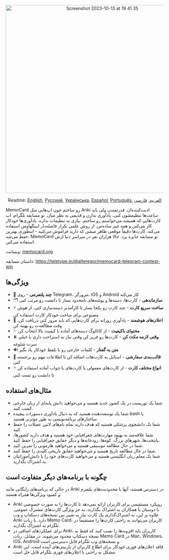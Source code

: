 <p align="center">
<img width="600" alt="Screenshot 2023-10-13 at 19 41 35" src="https://github.com/kubk/memo-card/assets/22447849/7f754776-3e57-4669-becc-410e1b285199"></p>

<p align="center">
  Readme: <a href="../README.md">English</a>, <a href="./README.ru.md">Русский</a>, <a href="./README.ua.md">Українська</a>, <a href="./README.es.md">Español</a>, <a href="./README.pt-br.md">Português</a>, <a href="./README.ar.md">العربية</a>, <a href="./README.fa.md">فارسی</a>
</p>

MemoCard رو ساختم چون اپ‌هایی مثل Anki اذیت‌کننده‌ان. قدرتمندن ولی باید ساعت‌ها تنظیمشون کنی، یادآوری ندارن و قدیمی به نظر میان. تو مسابقه تلگرام، اپ کارت‌هایی که همیشه می‌خواستم رو ساختم. نیازی به تنظیمات نداره، یادآوری‌ها خودکار کار می‌کنن و همه چیز ساده‌س. از روش علمی تکرار فاصله‌دار ابینگهاوس استفاده می‌کنه. کارت‌ها دقیقاً موقعی ظاهر میشن که دارید فراموش می‌کنید - اینطوری بهترین حفظ می‌شه. MemoCard تو مسابقه جایزه برد. حالا هزاران نفر در سراسر دنیا ازش استفاده می‌کنن.

وبسایت: [memocard.org](https://memocard.org)

داستان مسابقه: https://teletype.in/@alteregor/memocard-telegram-contest-win

## ویژگی‌ها

- 📱 **چند پلتفرمی** - روی Telegram، مرورگر، iOS و Android کار می‌کنه
- 🗂️ **سازماندهی** - کارت‌ها، دسته‌ها و پوشه‌های نامحدود بساز تا دانشت رو مرتب کنی
- ⚡ **ساخت سریع کارت** - چند کارت رو یکجا بساز تا کارآمدتر دسته‌سازی کنی. از هوش مصنوعی برای ساخت خودکار کارت استفاده کن
- 🔔 **اعلان‌های هوشمند** - یادآوری روزانه برای کارت‌هایی که باید مرور کنی دریافت کن، وقت مطالعه‌ت رو بهینه کن
- ✨ **محتوای باکیفیت** - از کاتالوگ دسته‌های آماده با کیفیت بالا انتخاب کن
- ⏸️ **وقتی لازمه مکث کن** - کارت‌ها رو فریز کن وقتی نیاز به استراحت داری یا خیلی سرت شلوغه
- 🔊 **متن به گفتار** - کلمات خارجی رو با تلفظ خودکار یاد بگیر
- 🎨 **قالب‌بندی سفارشی** - استایل به کارت‌هات اضافه کن تا اطلاعات مهم رو برجسته کنی
- 🃏 **انواع مختلف کارت** - از کارت‌های معمولی یا کارت‌های با جواب آماده استفاده کن تا دانشت رو تست کنی

## مثال‌های استفاده
- شما یک توریست در یک کشور جدید هستید و می‌خواهید دانش پایه‌ای از زبان خارجی کسب کنید.
- شما یک توسعه‌دهنده هستید که به دنبال یادآوری دستورات پیچیده bash یا ساختارهای برنامه‌نویسی به طور مؤثرتر هستید.
- شما یک دانشجوی پزشکی هستید که هدف دارید تمام نام‌های لاتین عضلات را حفظ کنید.
- شما علاقه‌مند به بهبود مهارت‌های جغرافیایی خود هستید و هدف دارید کشورها، پایتخت‌ها، شهرهای بزرگ، کوه‌ها، رودخانه‌ها و دیگر حقایق جغرافیایی را حفظ کنید.
- شما در حال مطالعه موسیقی هستید و می‌خواهید هارمونی را تمرین کنید.
- شما در حال مطالعه تاریخ هستید و می‌خواهید حقایق تاریخی کلیدی را حفظ کنید.
- شما یک معلم زبان انگلیسی هستید و می‌خواهید کارت‌های خود را با دانش‌آموزانتان به اشتراک بگذارید.

## چگونه با برنامه‌های دیگر متفاوت است

در حالی که برنامه‌های رایگانی مانند Anki در دسترس هستند، آنها با محدودیت‌های پلتفرم و کمبود ویژگی‌ها همراه هستند:
- Anki رویکرد مستقیمی برای کاربران ارائه نمی‌دهد تا کارت‌ها را به صورت خصوصی با دوستان یا همکاران به اشتراک بگذارند، به جز ویژگی کارت‌های مشترک عمومی. علاوه بر این، به اشتراک‌گذاری یک کارت نیاز به تغییر بین نسخه‌های دسکتاپ و وب Anki دارد. با ربات Memo Card، کاربران می‌توانند به راحتی کارت‌ها را مستقیماً در تلگرام به اشتراک بگذارند.
- برای عملکردهای اضافی در Anki، کاربران باید افزونه‌ها را نصب کنند که فقط به نسخه دسکتاپ محدود می‌شوند. در مقابل، ربات Memo Card در Mac، Windows، iOS، Android و نسخه‌های وب تلگرام قابل دسترسی است.
- Anki فاقد اعلان‌های فوری خودکار برای اطلاع کاربران از بازبینی‌های آینده است. این مشکل به راحتی با اعلان‌های فوری تلگرام قابل حل است.
